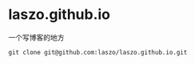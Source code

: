 laszo.github.io
===============

一个写博客的地方

```
git clone git@github.com:laszo/laszo.github.io.git

```
